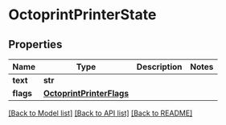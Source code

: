 # OctoprintPrinterState


## Properties
Name | Type | Description | Notes
------------ | ------------- | ------------- | -------------
**text** | **str** |  | 
**flags** | [**OctoprintPrinterFlags**](OctoprintPrinterFlags.md) |  | 

[[Back to Model list]](../README.md#documentation-for-models) [[Back to API list]](../README.md#documentation-for-api-endpoints) [[Back to README]](../README.md)


